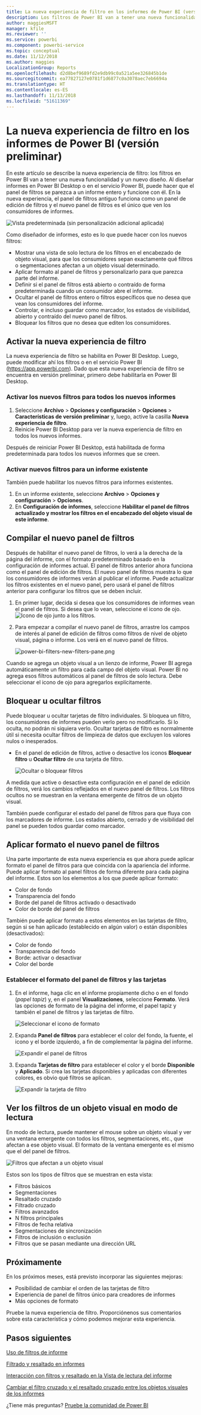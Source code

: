 ```yaml
---
title: La nueva experiencia de filtro en los informes de Power BI (versión preliminar)
description: Los filtros de Power BI van a tener una nueva funcionalidad y un nuevo diseño.
author: maggiesMSFT
manager: kfile
ms.reviewer: ''
ms.service: powerbi
ms.component: powerbi-service
ms.topic: conceptual
ms.date: 11/12/2018
ms.author: maggies
LocalizationGroup: Reports
ms.openlocfilehash: d2d8bef9689fd2e9db99c0a521a5ee326845b1de
ms.sourcegitcommit: ea77827127e0781f1d6877c0a3078aec7eb6694a
ms.translationtype: HT
ms.contentlocale: es-ES
ms.lasthandoff: 11/13/2018
ms.locfileid: "51611369"
---
```

# <a name="the-new-filter-experience-in-power-bi-reports-preview"></a>La nueva experiencia de filtro en los informes de Power BI (versión preliminar)

En este artículo se describe la nueva experiencia de filtro: los filtros en Power BI van a tener una nueva funcionalidad y un nuevo diseño. Al diseñar informes en Power BI Desktop o en el servicio Power BI, puede hacer que el panel de filtros se parezca a un informe entero y funcione con él. En la nueva experiencia, el panel de filtros antiguo funciona como un panel de edición de filtros y el nuevo panel de filtros es el único que ven los consumidores de informes. 
 
![Vista predeterminada (sin personalización adicional aplicada)](media/power-bi-report-filter-preview/power-bi-filter-reading.png)

Como diseñador de informes, esto es lo que puede hacer con los nuevos filtros:

- Mostrar una vista de solo lectura de los filtros en el encabezado de objeto visual, para que los consumidores sepan exactamente qué filtros o segmentaciones afectan a un objeto visual determinado.
- Aplicar formato al panel de filtros y personalizarlo para que parezca parte del informe.
- Definir si el panel de filtros está abierto o contraído de forma predeterminada cuando un consumidor abre el informe.
- Ocultar el panel de filtros entero o filtros específicos que no desea que vean los consumidores del informe.
- Controlar, e incluso guardar como marcador, los estados de visibilidad, abierto y contraído del nuevo panel de filtros.
- Bloquear los filtros que no desea que editen los consumidores.

## <a name="turn-on-the-new-filter-experience"></a>Activar la nueva experiencia de filtro 

La nueva experiencia de filtro se habilita en Power BI Desktop. Luego, puede modificar ahí los filtros o en el servicio Power BI (https://app.powerbi.com). Dado que esta nueva experiencia de filtro se encuentra en versión preliminar, primero debe habilitarla en Power BI Desktop. 

### <a name="turn-on-new-filters-for-all-new-reports"></a>Activar los nuevos filtros para todos los nuevos informes

1. Seleccione **Archivo** > **Opciones y configuración** > **Opciones** > **Características de versión preliminar** y, luego, active la casilla **Nueva experiencia de filtro**. 
2. Reinicie Power BI Desktop para ver la nueva experiencia de filtro en todos los nuevos informes.

Después de reiniciar Power BI Desktop, está habilitada de forma predeterminada para todos los nuevos informes que se creen.  

### <a name="turn-on-new-filters-for-an-existing-report"></a>Activar nuevos filtros para un informe existente

También puede habilitar los nuevos filtros para informes existentes.

1. En un informe existente, seleccione **Archivo** > **Opciones y configuración** > **Opciones**.
2. En **Configuración de informes**, seleccione **Habilitar el panel de filtros actualizado y mostrar los filtros en el encabezado del objeto visual de este informe**.

## <a name="build-the-new-filter-pane"></a>Compilar el nuevo panel de filtros

Después de habilitar el nuevo panel de filtros, lo verá a la derecha de la página del informe, con el formato predeterminado basado en la configuración de informes actual. El panel de filtros anterior ahora funciona como el panel de edición de filtros. El nuevo panel de filtros muestra lo que los consumidores de informes verán al publicar el informe. Puede actualizar los filtros existentes en el nuevo panel, pero usará el panel de filtros anterior para configurar los filtros que se deben incluir.

1. En primer lugar, decida si desea que los consumidores de informes vean el panel de filtros. Si desea que lo vean, seleccione el icono de ojo. ![Icono de ojo](media/power-bi-report-filter-preview/power-bi-filter-off-eye-icon.png) junto a los filtros.

2. Para empezar a compilar el nuevo panel de filtros, arrastre los campos de interés al panel de edición de filtros como filtros de nivel de objeto visual, página o informe. Los verá en el nuevo panel de filtros.

    ![power-bi-filters-new-filters-pane.png](media/power-bi-report-filter-preview/power-bi-filters-new-filters-pane.png)

Cuando se agrega un objeto visual a un lienzo de informe, Power BI agrega automáticamente un filtro para cada campo del objeto visual. Power BI no agrega esos filtros automáticos al panel de filtros de solo lectura. Debe seleccionar el icono de ojo para agregarlos explícitamente.

 
## <a name="lock-or-hide-filters"></a>Bloquear u ocultar filtros

Puede bloquear u ocultar tarjetas de filtro individuales. Si bloquea un filtro, los consumidores de informes pueden verlo pero no modificarlo. Si lo oculta, no podrán ni siquiera verlo. Ocultar tarjetas de filtro es normalmente útil si necesita ocultar filtros de limpieza de datos que excluyen los valores nulos o inesperados. 

- En el panel de edición de filtros, active o desactive los iconos **Bloquear filtro** u **Ocultar filtro** de una tarjeta de filtro.

   ![Ocultar o bloquear filtros](media/power-bi-report-filter-preview/power-bi-filter-hide-lock.gif)

A medida que active o desactive esta configuración en el panel de edición de filtros, verá los cambios reflejados en el nuevo panel de filtros. Los filtros ocultos no se muestran en la ventana emergente de filtros de un objeto visual.

También puede configurar el estado del panel de filtros para que fluya con los marcadores de informe. Los estados abierto, cerrado y de visibilidad del panel se pueden todos guardar como marcador.
 
## <a name="format-the-new-filters-pane"></a>Aplicar formato el nuevo panel de filtros

Una parte importante de esta nueva experiencia es que ahora puede aplicar formato el panel de filtros para que coincida con la apariencia del informe. Puede aplicar formato al panel filtros de forma diferente para cada página del informe. Estos son los elementos a los que puede aplicar formato: 

- Color de fondo
- Transparencia del fondo
- Borde del panel de filtros activado o desactivado
- Color de borde del panel de filtros

También puede aplicar formato a estos elementos en las tarjetas de filtro, según si se han aplicado (establecido en algún valor) o están disponibles (desactivados): 

- Color de fondo
- Transparencia del fondo
- Borde: activar o desactivar
- Color del borde

### <a name="set-the-format-for-the-filters-pane-and-cards"></a>Establecer el formato del panel de filtros y las tarjetas

1. En el informe, haga clic en el informe propiamente dicho o en el fondo (*papel tapiz*) y, en el panel **Visualizaciones**, seleccione **Formato**. 
    Verá las opciones de formato de la página del informe, el papel tapiz y también el panel de filtros y las tarjetas de filtro.

    ![Seleccionar el icono de formato](media/power-bi-report-filter-preview/power-bi-filter-format.png)    

1. Expanda **Panel de filtros** para establecer el color del fondo, la fuente, el icono y el borde izquierdo, a fin de complementar la página del informe.

    ![Expandir el panel de filtros](media/power-bi-report-filter-preview/power-bi-filter-format-pane.png)

1. Expanda **Tarjetas de filtro** para establecer el color y el borde **Disponible** y **Aplicado**. Si crea las tarjetas disponibles y aplicadas con diferentes colores, es obvio qué filtros se aplican. 
  
    ![Expandir la tarjeta de filtro](media/power-bi-report-filter-preview/power-bi-filter-format-card.png)

## <a name="view-filters-for-a-visual-in-reading-mode"></a>Ver los filtros de un objeto visual en modo de lectura

En modo de lectura, puede mantener el mouse sobre un objeto visual y ver una ventana emergente con todos los filtros, segmentaciones, etc., que afectan a ese objeto visual. El formato de la ventana emergente es el mismo que el del panel de filtros. 

![Filtros que afectan a un objeto visual](media/power-bi-report-filter-preview/power-bi-filter-per-visual.png)

Estos son los tipos de filtros que se muestran en esta vista: 
- Filtros básicos
- Segmentaciones
- Resaltado cruzado 
- Filtrado cruzado
- Filtros avanzados
- N filtros principales
- Filtros de fecha relativa
- Segmentaciones de sincronización
- Filtros de inclusión o exclusión
- Filtros que se pasan mediante una dirección URL

## <a name="coming-soon"></a>Próximamente

En los próximos meses, está previsto incorporar las siguientes mejoras:
- Posibilidad de cambiar el orden de las tarjetas de filtro
- Experiencia de panel de filtros único para creadores de informes 
- Más opciones de formato

Pruebe la nueva experiencia de filtro. Proporciónenos sus comentarios sobre esta característica y cómo podemos mejorar esta experiencia. 

## <a name="next-steps"></a>Pasos siguientes
[Uso de filtros de informe](consumer/end-user-report-filter.md)

[Filtrado y resaltado en informes](power-bi-reports-filters-and-highlighting.md)

[Interacción con filtros y resaltado en la Vista de lectura del informe](consumer/end-user-reading-view.md)

[Cambiar el filtro cruzado y el resaltado cruzado entre los objetos visuales de los informes](consumer/end-user-interactions.md)

¿Tiene más preguntas? [Pruebe la comunidad de Power BI](http://community.powerbi.com/)

